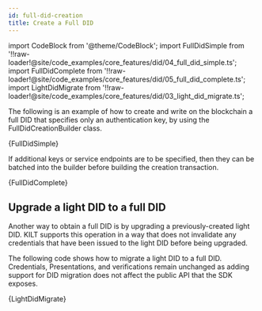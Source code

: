 ```yaml
---
id: full-did-creation
title: Create a Full DID
---
```


import CodeBlock from '@theme/CodeBlock';
import FullDidSimple from '!!raw-loader!@site/code_examples/core_features/did/04_full_did_simple.ts';
import FullDidComplete from '!!raw-loader!@site/code_examples/core_features/did/05_full_did_complete.ts';
import LightDidMigrate from '!!raw-loader!@site/code_examples/core_features/did/03_light_did_migrate.ts';

The following is an example of how to create and write on the blockchain a full DID that specifies only an authentication key, by using the FullDidCreationBuilder class.

<CodeBlock className="language-js">
  {FullDidSimple}
</CodeBlock>

If additional keys or service endpoints are to be specified, then they can be batched into the builder before building the creation transaction.

<CodeBlock className="language-js">
  {FullDidComplete}
</CodeBlock>

## Upgrade a light DID to a full DID

Another way to obtain a full DID is by upgrading a previously-created light DID.
KILT supports this operation in a way that does not invalidate any credentials that have been issued to the light DID before being upgraded.

The following code shows how to migrate a light DID to a full DID.
Credentials, Presentations, and verifications remain unchanged as adding support for DID migration does not affect the public API that the SDK exposes.

<CodeBlock className="language-js">
  {LightDidMigrate}
</CodeBlock>